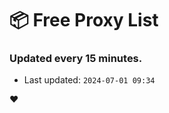 # :package: Free Proxy List
### Updated every 15 minutes.

- Last updated: `2024-07-01 09:34`

:heart:
